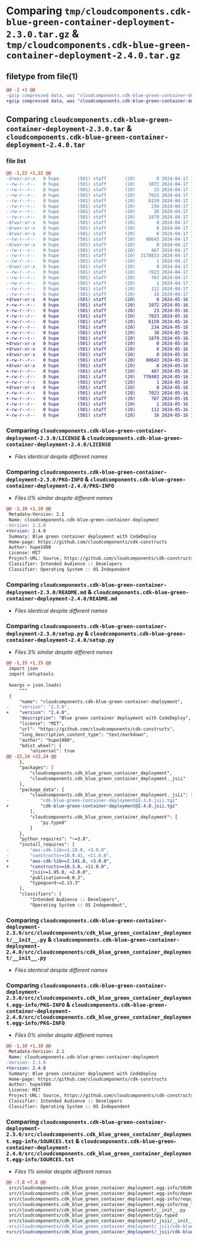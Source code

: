 # Comparing `tmp/cloudcomponents.cdk-blue-green-container-deployment-2.3.0.tar.gz` & `tmp/cloudcomponents.cdk-blue-green-container-deployment-2.4.0.tar.gz`

## filetype from file(1)

```diff
@@ -1 +1 @@
-gzip compressed data, was "cloudcomponents.cdk-blue-green-container-deployment-2.3.0.tar", last modified: Wed Apr 17 18:35:46 2024, max compression
+gzip compressed data, was "cloudcomponents.cdk-blue-green-container-deployment-2.4.0.tar", last modified: Thu May 16 19:28:14 2024, max compression
```

## Comparing `cloudcomponents.cdk-blue-green-container-deployment-2.3.0.tar` & `cloudcomponents.cdk-blue-green-container-deployment-2.4.0.tar`

### file list

```diff
@@ -1,22 +1,22 @@
-drwxr-xr-x   0 hupe       (501) staff       (20)        0 2024-04-17 18:35:46.573362 cloudcomponents.cdk-blue-green-container-deployment-2.3.0/
--rw-r--r--   0 hupe       (501) staff       (20)     1072 2024-04-17 18:35:42.000000 cloudcomponents.cdk-blue-green-container-deployment-2.3.0/LICENSE
--rw-r--r--   0 hupe       (501) staff       (20)       23 2024-04-17 18:35:42.000000 cloudcomponents.cdk-blue-green-container-deployment-2.3.0/MANIFEST.in
--rw-r--r--   0 hupe       (501) staff       (20)     7023 2024-04-17 18:35:46.573039 cloudcomponents.cdk-blue-green-container-deployment-2.3.0/PKG-INFO
--rw-r--r--   0 hupe       (501) staff       (20)     6159 2024-04-17 18:35:42.000000 cloudcomponents.cdk-blue-green-container-deployment-2.3.0/README.md
--rw-r--r--   0 hupe       (501) staff       (20)      234 2024-04-17 18:35:42.000000 cloudcomponents.cdk-blue-green-container-deployment-2.3.0/pyproject.toml
--rw-r--r--   0 hupe       (501) staff       (20)       38 2024-04-17 18:35:46.573407 cloudcomponents.cdk-blue-green-container-deployment-2.3.0/setup.cfg
--rw-r--r--   0 hupe       (501) staff       (20)     1879 2024-04-17 18:35:42.000000 cloudcomponents.cdk-blue-green-container-deployment-2.3.0/setup.py
-drwxr-xr-x   0 hupe       (501) staff       (20)        0 2024-04-17 18:35:46.567765 cloudcomponents.cdk-blue-green-container-deployment-2.3.0/src/
-drwxr-xr-x   0 hupe       (501) staff       (20)        0 2024-04-17 18:35:46.567833 cloudcomponents.cdk-blue-green-container-deployment-2.3.0/src/cloudcomponents/
-drwxr-xr-x   0 hupe       (501) staff       (20)        0 2024-04-17 18:35:46.570717 cloudcomponents.cdk-blue-green-container-deployment-2.3.0/src/cloudcomponents/cdk_blue_green_container_deployment/
--rw-r--r--   0 hupe       (501) staff       (20)    80643 2024-04-17 18:35:42.000000 cloudcomponents.cdk-blue-green-container-deployment-2.3.0/src/cloudcomponents/cdk_blue_green_container_deployment/__init__.py
-drwxr-xr-x   0 hupe       (501) staff       (20)        0 2024-04-17 18:35:46.571021 cloudcomponents.cdk-blue-green-container-deployment-2.3.0/src/cloudcomponents/cdk_blue_green_container_deployment/_jsii/
--rw-r--r--   0 hupe       (501) staff       (20)      467 2024-04-17 18:35:42.000000 cloudcomponents.cdk-blue-green-container-deployment-2.3.0/src/cloudcomponents/cdk_blue_green_container_deployment/_jsii/__init__.py
--rw-r--r--   0 hupe       (501) staff       (20)  3178833 2024-04-17 18:35:42.000000 cloudcomponents.cdk-blue-green-container-deployment-2.3.0/src/cloudcomponents/cdk_blue_green_container_deployment/_jsii/cdk-blue-green-container-deployment@2.3.0.jsii.tgz
--rw-r--r--   0 hupe       (501) staff       (20)        1 2024-04-17 18:35:42.000000 cloudcomponents.cdk-blue-green-container-deployment-2.3.0/src/cloudcomponents/cdk_blue_green_container_deployment/py.typed
-drwxr-xr-x   0 hupe       (501) staff       (20)        0 2024-04-17 18:35:46.570354 cloudcomponents.cdk-blue-green-container-deployment-2.3.0/src/cloudcomponents.cdk_blue_green_container_deployment.egg-info/
--rw-r--r--   0 hupe       (501) staff       (20)     7023 2024-04-17 18:35:46.000000 cloudcomponents.cdk-blue-green-container-deployment-2.3.0/src/cloudcomponents.cdk_blue_green_container_deployment.egg-info/PKG-INFO
--rw-r--r--   0 hupe       (501) staff       (20)      767 2024-04-17 18:35:46.000000 cloudcomponents.cdk-blue-green-container-deployment-2.3.0/src/cloudcomponents.cdk_blue_green_container_deployment.egg-info/SOURCES.txt
--rw-r--r--   0 hupe       (501) staff       (20)        1 2024-04-17 18:35:46.000000 cloudcomponents.cdk-blue-green-container-deployment-2.3.0/src/cloudcomponents.cdk_blue_green_container_deployment.egg-info/dependency_links.txt
--rw-r--r--   0 hupe       (501) staff       (20)      112 2024-04-17 18:35:46.000000 cloudcomponents.cdk-blue-green-container-deployment-2.3.0/src/cloudcomponents.cdk_blue_green_container_deployment.egg-info/requires.txt
--rw-r--r--   0 hupe       (501) staff       (20)       16 2024-04-17 18:35:46.000000 cloudcomponents.cdk-blue-green-container-deployment-2.3.0/src/cloudcomponents.cdk_blue_green_container_deployment.egg-info/top_level.txt
+drwxr-xr-x   0 hupe       (501) staff       (20)        0 2024-05-16 19:28:14.365521 cloudcomponents.cdk-blue-green-container-deployment-2.4.0/
+-rw-r--r--   0 hupe       (501) staff       (20)     1072 2024-05-16 19:28:09.000000 cloudcomponents.cdk-blue-green-container-deployment-2.4.0/LICENSE
+-rw-r--r--   0 hupe       (501) staff       (20)       23 2024-05-16 19:28:09.000000 cloudcomponents.cdk-blue-green-container-deployment-2.4.0/MANIFEST.in
+-rw-r--r--   0 hupe       (501) staff       (20)     7023 2024-05-16 19:28:14.365231 cloudcomponents.cdk-blue-green-container-deployment-2.4.0/PKG-INFO
+-rw-r--r--   0 hupe       (501) staff       (20)     6159 2024-05-16 19:28:09.000000 cloudcomponents.cdk-blue-green-container-deployment-2.4.0/README.md
+-rw-r--r--   0 hupe       (501) staff       (20)      234 2024-05-16 19:28:09.000000 cloudcomponents.cdk-blue-green-container-deployment-2.4.0/pyproject.toml
+-rw-r--r--   0 hupe       (501) staff       (20)       38 2024-05-16 19:28:14.365567 cloudcomponents.cdk-blue-green-container-deployment-2.4.0/setup.cfg
+-rw-r--r--   0 hupe       (501) staff       (20)     1879 2024-05-16 19:28:09.000000 cloudcomponents.cdk-blue-green-container-deployment-2.4.0/setup.py
+drwxr-xr-x   0 hupe       (501) staff       (20)        0 2024-05-16 19:28:14.362096 cloudcomponents.cdk-blue-green-container-deployment-2.4.0/src/
+drwxr-xr-x   0 hupe       (501) staff       (20)        0 2024-05-16 19:28:14.362169 cloudcomponents.cdk-blue-green-container-deployment-2.4.0/src/cloudcomponents/
+drwxr-xr-x   0 hupe       (501) staff       (20)        0 2024-05-16 19:28:14.364137 cloudcomponents.cdk-blue-green-container-deployment-2.4.0/src/cloudcomponents/cdk_blue_green_container_deployment/
+-rw-r--r--   0 hupe       (501) staff       (20)    80643 2024-05-16 19:28:09.000000 cloudcomponents.cdk-blue-green-container-deployment-2.4.0/src/cloudcomponents/cdk_blue_green_container_deployment/__init__.py
+drwxr-xr-x   0 hupe       (501) staff       (20)        0 2024-05-16 19:28:14.364418 cloudcomponents.cdk-blue-green-container-deployment-2.4.0/src/cloudcomponents/cdk_blue_green_container_deployment/_jsii/
+-rw-r--r--   0 hupe       (501) staff       (20)      467 2024-05-16 19:28:09.000000 cloudcomponents.cdk-blue-green-container-deployment-2.4.0/src/cloudcomponents/cdk_blue_green_container_deployment/_jsii/__init__.py
+-rw-r--r--   0 hupe       (501) staff       (20)   778403 2024-05-16 19:28:09.000000 cloudcomponents.cdk-blue-green-container-deployment-2.4.0/src/cloudcomponents/cdk_blue_green_container_deployment/_jsii/cdk-blue-green-container-deployment@2.4.0.jsii.tgz
+-rw-r--r--   0 hupe       (501) staff       (20)        1 2024-05-16 19:28:09.000000 cloudcomponents.cdk-blue-green-container-deployment-2.4.0/src/cloudcomponents/cdk_blue_green_container_deployment/py.typed
+drwxr-xr-x   0 hupe       (501) staff       (20)        0 2024-05-16 19:28:14.363783 cloudcomponents.cdk-blue-green-container-deployment-2.4.0/src/cloudcomponents.cdk_blue_green_container_deployment.egg-info/
+-rw-r--r--   0 hupe       (501) staff       (20)     7023 2024-05-16 19:28:14.000000 cloudcomponents.cdk-blue-green-container-deployment-2.4.0/src/cloudcomponents.cdk_blue_green_container_deployment.egg-info/PKG-INFO
+-rw-r--r--   0 hupe       (501) staff       (20)      767 2024-05-16 19:28:14.000000 cloudcomponents.cdk-blue-green-container-deployment-2.4.0/src/cloudcomponents.cdk_blue_green_container_deployment.egg-info/SOURCES.txt
+-rw-r--r--   0 hupe       (501) staff       (20)        1 2024-05-16 19:28:14.000000 cloudcomponents.cdk-blue-green-container-deployment-2.4.0/src/cloudcomponents.cdk_blue_green_container_deployment.egg-info/dependency_links.txt
+-rw-r--r--   0 hupe       (501) staff       (20)      112 2024-05-16 19:28:14.000000 cloudcomponents.cdk-blue-green-container-deployment-2.4.0/src/cloudcomponents.cdk_blue_green_container_deployment.egg-info/requires.txt
+-rw-r--r--   0 hupe       (501) staff       (20)       16 2024-05-16 19:28:14.000000 cloudcomponents.cdk-blue-green-container-deployment-2.4.0/src/cloudcomponents.cdk_blue_green_container_deployment.egg-info/top_level.txt
```

### Comparing `cloudcomponents.cdk-blue-green-container-deployment-2.3.0/LICENSE` & `cloudcomponents.cdk-blue-green-container-deployment-2.4.0/LICENSE`

 * *Files identical despite different names*

### Comparing `cloudcomponents.cdk-blue-green-container-deployment-2.3.0/PKG-INFO` & `cloudcomponents.cdk-blue-green-container-deployment-2.4.0/PKG-INFO`

 * *Files 0% similar despite different names*

```diff
@@ -1,10 +1,10 @@
 Metadata-Version: 2.1
 Name: cloudcomponents.cdk-blue-green-container-deployment
-Version: 2.3.0
+Version: 2.4.0
 Summary: Blue green container deployment with CodeDeploy
 Home-page: https://github.com/cloudcomponents/cdk-constructs
 Author: hupe1980
 License: MIT
 Project-URL: Source, https://github.com/cloudcomponents/cdk-constructs.git
 Classifier: Intended Audience :: Developers
 Classifier: Operating System :: OS Independent
```

### Comparing `cloudcomponents.cdk-blue-green-container-deployment-2.3.0/README.md` & `cloudcomponents.cdk-blue-green-container-deployment-2.4.0/README.md`

 * *Files identical despite different names*

### Comparing `cloudcomponents.cdk-blue-green-container-deployment-2.3.0/setup.py` & `cloudcomponents.cdk-blue-green-container-deployment-2.4.0/setup.py`

 * *Files 3% similar despite different names*

```diff
@@ -1,15 +1,15 @@
 import json
 import setuptools
 
 kwargs = json.loads(
     """
 {
     "name": "cloudcomponents.cdk-blue-green-container-deployment",
-    "version": "2.3.0",
+    "version": "2.4.0",
     "description": "Blue green container deployment with CodeDeploy",
     "license": "MIT",
     "url": "https://github.com/cloudcomponents/cdk-constructs",
     "long_description_content_type": "text/markdown",
     "author": "hupe1980",
     "bdist_wheel": {
         "universal": true
@@ -22,24 +22,24 @@
     },
     "packages": [
         "cloudcomponents.cdk_blue_green_container_deployment",
         "cloudcomponents.cdk_blue_green_container_deployment._jsii"
     ],
     "package_data": {
         "cloudcomponents.cdk_blue_green_container_deployment._jsii": [
-            "cdk-blue-green-container-deployment@2.3.0.jsii.tgz"
+            "cdk-blue-green-container-deployment@2.4.0.jsii.tgz"
         ],
         "cloudcomponents.cdk_blue_green_container_deployment": [
             "py.typed"
         ]
     },
     "python_requires": "~=3.8",
     "install_requires": [
-        "aws-cdk-lib>=2.28.0, <3.0.0",
-        "constructs>=10.0.41, <11.0.0",
+        "aws-cdk-lib>=2.141.0, <3.0.0",
+        "constructs>=10.3.0, <11.0.0",
         "jsii>=1.95.0, <2.0.0",
         "publication>=0.0.3",
         "typeguard~=2.13.3"
     ],
     "classifiers": [
         "Intended Audience :: Developers",
         "Operating System :: OS Independent",
```

### Comparing `cloudcomponents.cdk-blue-green-container-deployment-2.3.0/src/cloudcomponents/cdk_blue_green_container_deployment/__init__.py` & `cloudcomponents.cdk-blue-green-container-deployment-2.4.0/src/cloudcomponents/cdk_blue_green_container_deployment/__init__.py`

 * *Files identical despite different names*

### Comparing `cloudcomponents.cdk-blue-green-container-deployment-2.3.0/src/cloudcomponents.cdk_blue_green_container_deployment.egg-info/PKG-INFO` & `cloudcomponents.cdk-blue-green-container-deployment-2.4.0/src/cloudcomponents.cdk_blue_green_container_deployment.egg-info/PKG-INFO`

 * *Files 0% similar despite different names*

```diff
@@ -1,10 +1,10 @@
 Metadata-Version: 2.1
 Name: cloudcomponents.cdk-blue-green-container-deployment
-Version: 2.3.0
+Version: 2.4.0
 Summary: Blue green container deployment with CodeDeploy
 Home-page: https://github.com/cloudcomponents/cdk-constructs
 Author: hupe1980
 License: MIT
 Project-URL: Source, https://github.com/cloudcomponents/cdk-constructs.git
 Classifier: Intended Audience :: Developers
 Classifier: Operating System :: OS Independent
```

### Comparing `cloudcomponents.cdk-blue-green-container-deployment-2.3.0/src/cloudcomponents.cdk_blue_green_container_deployment.egg-info/SOURCES.txt` & `cloudcomponents.cdk-blue-green-container-deployment-2.4.0/src/cloudcomponents.cdk_blue_green_container_deployment.egg-info/SOURCES.txt`

 * *Files 1% similar despite different names*

```diff
@@ -7,8 +7,8 @@
 src/cloudcomponents.cdk_blue_green_container_deployment.egg-info/SOURCES.txt
 src/cloudcomponents.cdk_blue_green_container_deployment.egg-info/dependency_links.txt
 src/cloudcomponents.cdk_blue_green_container_deployment.egg-info/requires.txt
 src/cloudcomponents.cdk_blue_green_container_deployment.egg-info/top_level.txt
 src/cloudcomponents/cdk_blue_green_container_deployment/__init__.py
 src/cloudcomponents/cdk_blue_green_container_deployment/py.typed
 src/cloudcomponents/cdk_blue_green_container_deployment/_jsii/__init__.py
-src/cloudcomponents/cdk_blue_green_container_deployment/_jsii/cdk-blue-green-container-deployment@2.3.0.jsii.tgz
+src/cloudcomponents/cdk_blue_green_container_deployment/_jsii/cdk-blue-green-container-deployment@2.4.0.jsii.tgz
```

